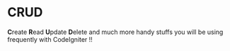 # CRUD 
**C**reate **R**ead **U**pdate **D**elete and much more handy stuffs you will be using frequently with CodeIgniter !!
